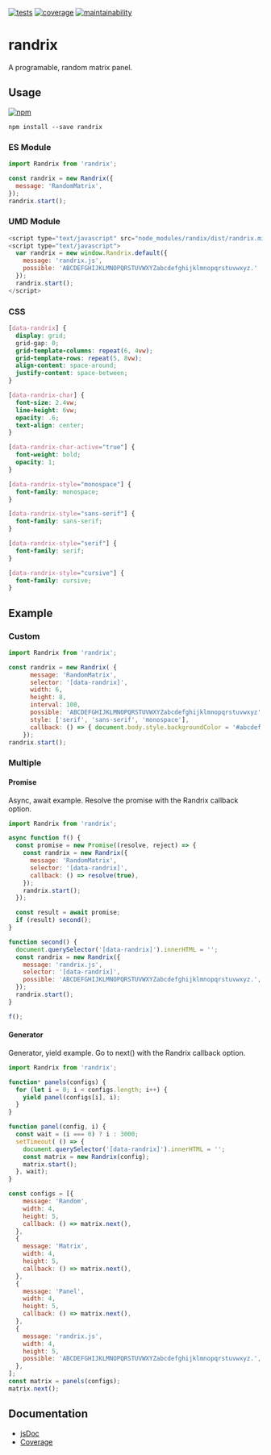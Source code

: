 [![tests][tests]][tests-url]
[![coverage][coverage]][coverage-url]
[![maintainability][maintainability]][maintainability-url]

# randrix
A programable, random matrix panel.

## Usage

[![npm][npm]][npm-url]

```console
npm install --save randrix
```

### ES Module

```javascript
import Randrix from 'randrix';

const randrix = new Randrix({
  message: 'RandomMatrix',
});
randrix.start();

```

### UMD Module

```javascript
<script type="text/javascript" src="node_modules/randix/dist/randrix.min.js"></script>
<script type="text/javascript">
  var randrix = new window.Randrix.default({
    message: 'randrix.js',
    possible: 'ABCDEFGHIJKLMNOPQRSTUVWXYZabcdefghijklmnopqrstuvwxyz.'
  });
  randrix.start();
</script>
```

### CSS

```css
[data-randrix] {
  display: grid;
  grid-gap: 0;
  grid-template-columns: repeat(6, 4vw);
  grid-template-rows: repeat(5, 8vw);
  align-content: space-around;
  justify-content: space-between;
}

[data-randrix-char] {
  font-size: 2.4vw;
  line-height: 6vw;
  opacity: .6;
  text-align: center;
}

[data-randrix-char-active="true"] {
  font-weight: bold;
  opacity: 1;
}

[data-randrix-style="monospace"] {
  font-family: monospace;
}

[data-randrix-style="sans-serif"] {
  font-family: sans-serif;
}

[data-randrix-style="serif"] {
  font-family: serif;
}

[data-randrix-style="cursive"] {
  font-family: cursive;
}
```

## Example

### Custom

```javascript
import Randrix from 'randrix';

const randrix = new Randrix( {
      message: 'RandomMatrix',
      selector: '[data-randrix]',
      width: 6,
      height: 8,
      interval: 100,
      possible: 'ABCDEFGHIJKLMNOPQRSTUVWXYZabcdefghijklmnopqrstuvwxyz',
      style: ['serif', 'sans-serif', 'monospace'],
      callback: () => { document.body.style.backgroundColor = '#abcdef'; },
    });
randrix.start();
```

### Multiple

#### Promise
Async, await example. Resolve the promise with the Randrix callback option.

```javascript
import Randrix from 'randrix';

async function f() {
  const promise = new Promise((resolve, reject) => {
    const randrix = new Randrix({
      message: 'RandomMatrix',
      selector: '[data-randrix]',
      callback: () => resolve(true),
    });
    randrix.start();
  });

  const result = await promise;
  if (result) second();
}

function second() {
  document.querySelector('[data-randrix]').innerHTML = '';
  const randrix = new Randrix({
    message: 'randrix.js',
    selector: '[data-randrix]',
    possible: 'ABCDEFGHIJKLMNOPQRSTUVWXYZabcdefghijklmnopqrstuvwxyz.',
  });
  randrix.start();
}

f();

```

#### Generator
Generator, yield example. Go to next() with the Randrix callback option.

```javascript
import Randrix from 'randrix';

function* panels(configs) {
  for (let i = 0; i < configs.length; i++) {
    yield panel(configs[i], i);
  }
}

function panel(config, i) {
  const wait = (i === 0) ? i : 3000;
  setTimeout( () => {
    document.querySelector('[data-randrix]').innerHTML = '';
    const matrix = new Randrix(config);
    matrix.start();
  }, wait);
}

const configs = [{
    message: 'Random',
    width: 4,
    height: 5,
    callback: () => matrix.next(),
  },
  {
    message: 'Matrix',
    width: 4,
    height: 5,
    callback: () => matrix.next(),
  },
  {
    message: 'Panel',
    width: 4,
    height: 5,
    callback: () => matrix.next(),
  },
  {
    message: 'randrix.js',
    width: 4,
    height: 5,
    possible: 'ABCDEFGHIJKLMNOPQRSTUVWXYZabcdefghijklmnopqrstuvwxyz.',
  },
];
const matrix = panels(configs);
matrix.next();
```

## Documentation

* [jsDoc](https://exiguus.github.io/js.randrix/)
* [Coverage](https://exiguus.github.io/js.randrix/coverage/)


[tests]: https://img.shields.io/travis/exiguus/js.randrix/master.svg
[tests-url]: https://travis-ci.org/exiguus/js.randrix

[maintainability]:
https://api.codeclimate.com/v1/badges/192506e0ccb2e5f72435/maintainability
[maintainability-url]:
https://codeclimate.com/github/exiguus/js.randrix/maintainability

[coverage]:
https://api.codeclimate.com/v1/badges/192506e0ccb2e5f72435/test_coverage
[coverage-url]:
https://codeclimate.com/github/exiguus/js.randrix/test_coverage

[npm]: https://img.shields.io/npm/v/randrix.svg
[npm-url]: https://npmjs.com/package/randrix
